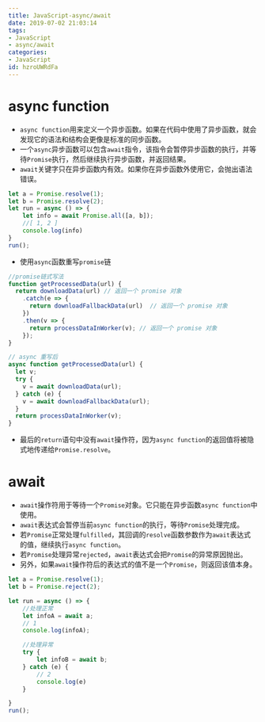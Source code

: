 ```yaml
---
title: JavaScript-async/await
date: 2019-07-02 21:03:14
tags:
- JavaScript
- async/await
categories:
- JavaScript
id: hzroUWRdFa
---
```


# async function

- `async function`用来定义一个异步函数。如果在代码中使用了异步函数，就会发现它的语法和结构会更像是标准的同步函数。
- 一个`async`异步函数可以包含`await`指令，该指令会暂停异步函数的执行，并等待`Promise`执行，然后继续执行异步函数，并返回结果。
- `await`关键字只在异步函数内有效。如果你在异步函数外使用它，会抛出语法错误。

```js
let a = Promise.resolve(1);
let b = Promise.resolve(2);
let run = async () => {
    let info = await Promise.all([a, b]);
    //[ 1, 2 ]
    console.log(info)
}
run();
```

- 使用`async`函数重写`promise`链

```js
//promise链式写法
function getProcessedData(url) {
  return downloadData(url) // 返回一个 promise 对象
    .catch(e => {
      return downloadFallbackData(url)  // 返回一个 promise 对象
    })
    .then(v => {
      return processDataInWorker(v); // 返回一个 promise 对象
    });
}

// async 重写后
async function getProcessedData(url) {
  let v;
  try {
    v = await downloadData(url); 
  } catch (e) {
    v = await downloadFallbackData(url);
  }
  return processDataInWorker(v);
}
```
- 最后的`return`语句中没有`await`操作符，因为`async function`的返回值将被隐式地传递给`Promise.resolve`。

# await

- `await`操作符用于等待一个`Promise`对象。它只能在异步函数`async function`中使用。
- `await`表达式会暂停当前`async function`的执行，等待`Promise`处理完成。
- 若`Promise`正常处理`fulfilled`，其回调的`resolve`函数参数作为`await`表达式的值，继续执行`async function`。
- 若`Promise`处理异常`rejected`，`await`表达式会把`Promise`的异常原因抛出。
- 另外，如果`await`操作符后的表达式的值不是一个`Promise`，则返回该值本身。

```js
let a = Promise.resolve(1);
let b = Promise.reject(2);

let run = async () => {
    //处理正常
    let infoA = await a;
    // 1
    console.log(infoA);

    //处理异常
    try {
        let infoB = await b;
    } catch (e) {
        // 2
        console.log(e)
    }

}
run();
```